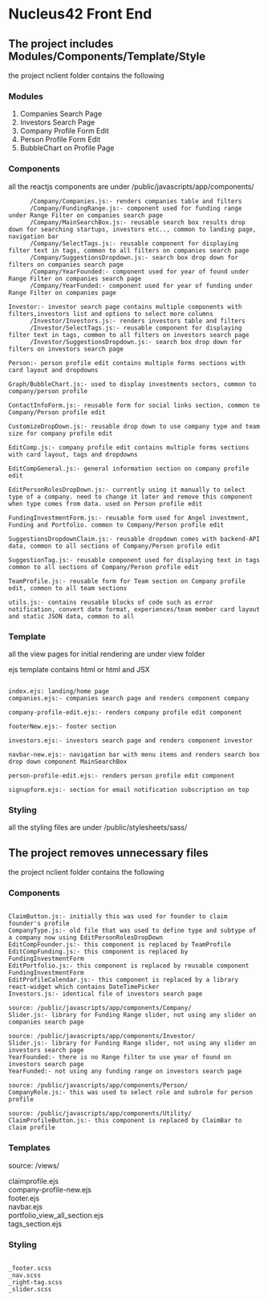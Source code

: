 # Nucleus42 Front End 

## The project includes Modules/Components/Template/Style
   the project nclient folder contains the following 

### Modules

   1. Companies Search Page   
   2. Investors Search Page   
   3. Company Profile Form Edit  
   4. Person Profile Form Edit   
   5. BubbleChart on Profile Page   
   
### Components

   all the reactjs components are under /public/javascripts/app/components/
   
   ```Company:- company search page contains multiple components with filters, companies list and options to select more columns 
         /Company/Companies.js:- renders companies table and filters
         /Company/FundingRange.js:- component used for funding range under Range Filter on companies search page
         /Company/MainSearchBox.js:- reusable search box results drop down for searching startups, investors etc.., common to landing page, navigation bar
         /Company/SelectTags.js:- reusable component for displaying filter text in tags, common to all filters on companies search page
         /Company/SuggestionsDropdown.js:- search box drop down for filters on companies search page
         /Company/YearFounded:- component used for year of found under Range Filter on companies search page
         /Company/YearFunded:- component used for year of funding under Range Filter on companies page
         
   Investor:- investor search page contains multiple components with filters,investors list and options to select more columns 
         /Investor/Investors.js:- renders investors table and filters
         /Investor/SelectTags.js:- reusable component for displaying filter text in tags, common to all filters on investors search page
         /Investor/SuggestionsDropdown.js:- search box drop down for filters on investors search page
         
   Person:- person profile edit contains multiple forms sections with card layout and dropdowns
   
   Graph/BubbleChart.js:- used to display investments sectors, common to company/person profile  
   
   ContactInfoForm.js:- reusable form for social links section, common to Company/Person profile edit  
   
   CustomizeDropDown.js:- reusable drop down to use company type and team size for company profile edit   
   
   EditComp.js:- company profile edit contains multiple forms sections with card layout, tags and dropdowns  
   
   EditCompGeneral.js:- general information section on company profile edit 
   
   EditPersonRolesDropDown.js:- currently using it manually to select type of a company. need to change it later and remove this component when type comes from data. used on Person profile edit
   
   FundingInvestmentForm.js:- reusable form used for Angel investment, Funding and Portfolio. common to Company/Person profile edit  
   
   SuggestionsDropdownClaim.js:- reusable dropdown comes with backend-API data, common to all sections of Company/Person profile edit   
   
   SuggestionTag.js:- reusable component used for displaying text in tags common to all sections of Company/Person profile edit   
   
   TeamProfile.js:- reusable form for Team section on Company profile edit, common to all team sections   
   
   utils.js:- contains reusable blocks of code such as error notification, convert date format, experiences/team member card layout and static JSON data, common to all
```
   
### Template

   all the view pages for initial rendering are under view folder
   
   ejs template contains html or html and JSX 
   
   ```source: /views/
   
   index.ejs: landing/home page 
   companies.ejs:- companies search page and renders component company 
   
   company-profile-edit.ejs:- renders company profile edit component
   
   footerNew.ejs:- footer section
   
   investors.ejs:- investors search page and renders component investor
   
   navbar-new.ejs:- navigation bar with menu items and renders search box drop down component MainSearchBox
   
   person-profile-edit.ejs:- renders person profile edit component
   
   signupform.ejs:- section for email notification subscription on top
```
   
### Styling

   all the styling files are under /public/stylesheets/sass/
   
   
## The project removes unnecessary files

   the project nclient folder contains the following 
   
### Components

   ```source: /public/javascripts/app/components/
   
   ClaimButton.js:- initially this was used for founder to claim founder's profile
   CompanyType.js:- old file that was used to define type and subtype of a company now using EditPersonRolesDropDown
   EditCompFounder.js:- this component is replaced by TeamProfile
   EditCompFunding.js:- this component is replaced by FundingInvestmentForm
   EditPortfolio.js:- this component is replaced by reusable component FundingInvestmentForm
   EditProfileCalendar.js:- this component is replaced by a library react-widget which contains DateTimePicker
   Investors.js:- identical file of investors search page
   
   source: /public/javascripts/app/components/Company/  
   Slider.js:- library for Funding Range slider, not using any slider on companies search page
   
   source: /public/javascripts/app/components/Investor/  
   Slider.js:- library for Funding Range slider, not using any slider on investors search page
   YearFounded:- there is no Range filter to use year of found on investors search page 
   YearFunded:- not using any funding range on investors search page
   
   source: /public/javascripts/app/components/Person/  
   CompanyRole.js:- this was used to select role and subrole for person profile
   
   source: /public/javascripts/app/components/Utility/ 
   ClaimProfileButton.js:- this component is replaced by ClaimBar to claim profile
```
### Templates

   source: /views/ 

   claimprofile.ejs   
   company-profile-new.ejs  
   footer.ejs   
   navbar.ejs   
   portfolio_view_all_section.ejs    
   tags_section.ejs   
  
### Styling

   ```source: /public/stylesheets/sass/    

   _footer.scss    
   _nav.scss    
   _right-tag.scss    
   _slider.scss
  ```
